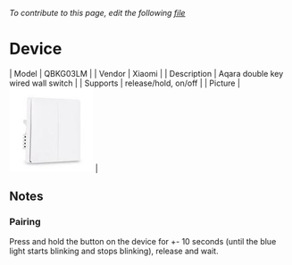 
*To contribute to this page, edit the following
[file](https://github.com/Koenkk/zigbee2mqtt.io/blob/master/docgen/device_page_notes.js)*

# Device

| Model | QBKG03LM  |
| Vendor  | Xiaomi  |
| Description | Aqara double key wired wall switch |
| Supports | release/hold, on/off |
| Picture | ![../images/devices/QBKG03LM.jpg](../images/devices/QBKG03LM.jpg) |

## Notes


### Pairing
Press and hold the button on the device for +- 10 seconds
(until the blue light starts blinking and stops blinking), release and wait.

